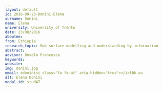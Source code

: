```yaml
---
layout: default 
id: 2016-08-23-Donini-Elena
surname: Donini
name: Elena
university: University of Trento
date: 23/08/2016
aboutme: 
from: Ethiopia
research_topic: Sub-surface modelling and understanding by information extraction from radar sounder data 
abstract: 
advisor: Bovolo Francesca
keywords: 
website: 
img: donini.jpg
email: edonini<i class="fa fa-at" aria-hidden="true"></i>fbk.eu
alt: Elena Donini
modal-id: stud47
---
```

